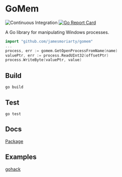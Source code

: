 # GoMem

![Continuous Integration](https://github.com/jamesmoriarty/gomem/workflows/Continuous%20Integration/badge.svg?branch=master) [![Go Report Card](https://goreportcard.com/badge/github.com/jamesmoriarty/gomem)](https://goreportcard.com/report/github.com/jamesmoriarty/gomem)

A Go library for manipulating Windows processes.

```go
import "github.com/jamesmoriarty/gomem"
...
process, err := gomem.GetOpenProcessFromName(name)
valuePtr, err := process.ReadUInt32(offsetPtr)
process.WriteByte(valuePtr, value)
```

## Build

```
go build
```

## Test

```
go test
```

## Docs

[Package](https://pkg.go.dev/github.com/jamesmoriarty/gomem)

## Examples

[gohack](https://github.com/jamesmoriarty/gohack)

